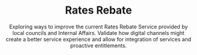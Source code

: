 ---
agency: Department of Internal Affairs
title: Rates Rebate
subtitle: Exploring ways to improve the current Rates Rebate Service provided by local councils and Internal Affairs. Validate how digital channels might create a better service experience and allow for integration of services and proactive entitlements.
permalink: /projects/rates-rebate/
redirect_from: /projects/rates-rebate/
excerpt: Exploring ways to improve the current Rates Rebate Service provided by local councils and Internal Affairs. Validate how digital channels might create a better service experience and allow for integration of services and proactive entitlements.
image: /assets/img/projects/rates-rebate.png
image_accessibility: iPad showing a screen of the Rates Rebate form.
project_weight: 12
tag: Rates Rebate
expiration_date:
github_repo:
    - "[Rates Rebate-frontend](https://github.com/ServiceInnovationLab/pancake-frontend)"
    - "[Rates Rebate-backend](https://github.com/ServiceInnovationLab/pancake-backend)"
project_url: "[Rates Rebate]()"
quote:
media: 
report: "[Rates Rebate](/2018/11/30/Rates-Rebate/)"
---